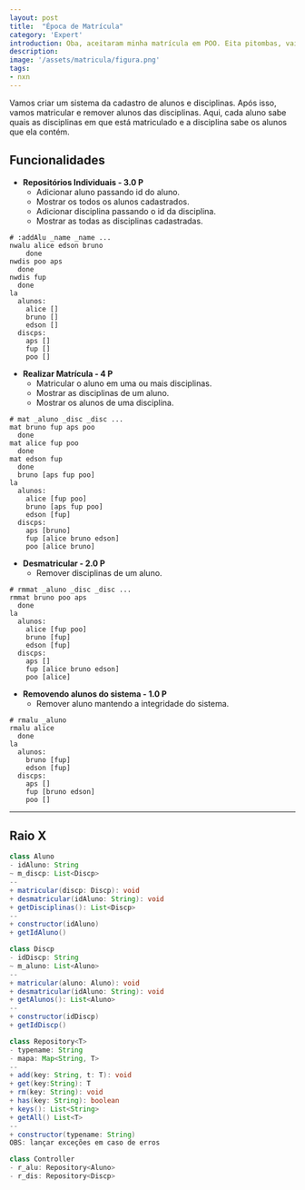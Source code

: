 ```yaml
---
layout: post
title:  "Época de Matrícula"
category: 'Expert'
introduction: Oba, aceitaram minha matrícula em POO. Eita pitombas, vai ser em C++!
description: 
image: '/assets/matricula/figura.png'
tags:
- nxn
---
```


Vamos criar um sistema da cadastro de alunos e disciplinas. Após isso, vamos matricular e remover alunos das disciplinas. Aqui, cada aluno sabe quais as disciplinas em que está matriculado e a disciplina sabe os alunos que ela contém.

## Funcionalidades

- **Repositórios Individuais - 3.0 P**
    - Adicionar aluno passando id do aluno.
    - Mostrar os todos os alunos cadastrados.
    - Adicionar disciplina passando o id da disciplina.
    - Mostrar as todas as disciplinas cadastradas.

```
# :addAlu _name _name ...
nwalu alice edson bruno
    done
nwdis poo aps
  done
nwdis fup
  done
la
  alunos:
    alice []
    bruno []
    edson []
  discps:
    aps []
    fup []
    poo []
```

- **Realizar Matrícula - 4 P**
    - Matricular o aluno em uma ou mais disciplinas.
    - Mostrar as disciplinas de um aluno.
    - Mostrar os alunos de uma disciplina.

```
# mat _aluno _disc _disc ...
mat bruno fup aps poo
  done
mat alice fup poo
  done
mat edson fup
  done
  bruno [aps fup poo]
la
  alunos:
    alice [fup poo]
    bruno [aps fup poo]
    edson [fup]
  discps:
    aps [bruno]
    fup [alice bruno edson]
    poo [alice bruno]

```
- **Desmatricular - 2.0 P**
    - Remover disciplinas de um aluno.

```
# rmmat _aluno _disc _disc ...
rmmat bruno poo aps
  done
la
  alunos:
    alice [fup poo]
    bruno [fup]
    edson [fup]
  discps:
    aps []
    fup [alice bruno edson]
    poo [alice]
```

- **Removendo alunos do sistema - 1.0 P**
    - Remover aluno mantendo a integridade do sistema.

```
# rmalu _aluno
rmalu alice
  done
la
  alunos:
    bruno [fup]
    edson [fup]
  discps:
    aps []
    fup [bruno edson]
    poo []
```
---
## Raio X

````java
class Aluno
- idAluno: String
~ m_discp: List<Discp>
--
+ matricular(discp: Discp): void
+ desmatricular(idAluno: String): void
+ getDisciplinas(): List<Discp>
--
+ constructor(idAluno)
+ getIdAluno()
````

````java
class Discp
- idDiscp: String
~ m_aluno: List<Aluno>
--
+ matricular(aluno: Aluno): void
+ desmatricular(idAluno: String): void
+ getAlunos(): List<Aluno>
--
+ constructor(idDiscp)
+ getIdDiscp()
````

````java
class Repository<T>
- typename: String
- mapa: Map<String, T>
--
+ add(key: String, t: T): void
+ get(key:String): T
+ rm(key: String): void
+ has(key: String): boolean
+ keys(): List<String>
+ getAll() List<T>
--
+ constructor(typename: String)
OBS: lançar exceções em caso de erros
````

````java
class Controller
- r_alu: Repository<Aluno>
- r_dis: Repository<Discp>
````  
